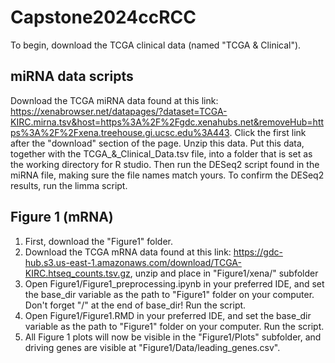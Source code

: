 # Capstone2024ccRCC

To begin, download the TCGA clinical data (named "TCGA & Clinical").

## miRNA data scripts
Download the TCGA miRNA data found at this link: https://xenabrowser.net/datapages/?dataset=TCGA-KIRC.mirna.tsv&host=https%3A%2F%2Fgdc.xenahubs.net&removeHub=https%3A%2F%2Fxena.treehouse.gi.ucsc.edu%3A443. Click the first link after the "download" section of the page. Unzip this data. Put this data, together with the TCGA_&_Clinical_Data.tsv file, into a folder that is set as the working directory for R studio. Then run the DESeq2 script found in the miRNA file, making sure the file names match yours. To confirm the DESeq2 results, run the limma script.

## Figure 1 (mRNA)
1. First, download the "Figure1" folder.
2. Download the TCGA mRNA data found at this link: https://gdc-hub.s3.us-east-1.amazonaws.com/download/TCGA-KIRC.htseq_counts.tsv.gz, unzip and place in "Figure1/xena/" subfolder
3. Open Figure1/Figure1_preprocessing.ipynb in your preferred IDE, and set the base_dir variable as the path to "Figure1" folder on your computer. Don't forget "/" at the end of base_dir! Run the script.
4. Open Figure1/Figure1.RMD in your preferred IDE, and set the base_dir variable as the path to "Figure1" folder on your computer. Run the script.
5. All Figure 1 plots will now be visible in the "Figure1/Plots" subfolder, and driving genes are visible at "Figure1/Data/leading_genes.csv". 
